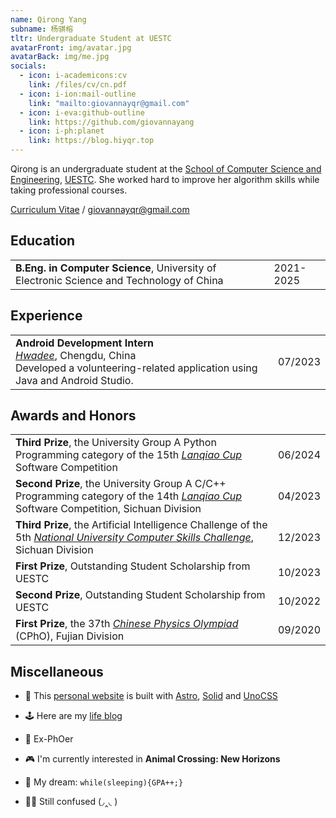 ```yaml
---
name: Qirong Yang
subname: 杨骐榕
tltr: Undergraduate Student at UESTC
avatarFront: img/avatar.jpg
avatarBack: img/me.jpg
socials:
  - icon: i-academicons:cv
    link: /files/cv/cn.pdf
  - icon: i-ion:mail-outline
    link: "mailto:giovannayqr@gmail.com"
  - icon: i-eva:github-outline
    link: https://github.com/giovannayang
  - icon: i-ph:planet
    link: https://blog.hiyqr.top
---
```


Qirong is an undergraduate student at the [School of Computer Science and Engineering](https://scse.uestc.edu.cn), [UESTC](https://www.uestc.edu.cn). She worked hard to improve her algorithm skills while taking professional courses.

[Curriculum Vitae](/files/cv/cn.pdf) / giovannayqr@gmail.com


## Education

|                                                                                          |           |
| ---------------------------------------------------------------------------------------- | --------- |
| **B.Eng. in Computer Science**, University of Electronic Science and Technology of China | 2021-2025 |

<!-- 
## Publications <span text-base>(also see <a href="https://scholar.google.com/citations?user=RuW6xgMAAAAJ" target="_blank" rel="noopener noreferrer">Google Scholar</a>)</span>

:::paper[/img/about/tokenflow-1.png /img/about/tokenflow-2.png]
**TokenFlow: Rethinking Fine-grained Cross-modal Alignment in Vision-Language Retrieval**

<u>Xiaohan Zou</u>, Changqiao Wu, Lele Cheng, and Zhongyuan Wang

Preprint, 2022

[paper](http://arxiv.org/abs/2209.13822)
:::

:::paper
**Efficient Meta-Learning for Continual Learning with Taylor Expansion Approximation**

<u>Xiaohan Zou</u>, and Tong Lin

International Joint Conference on Neural Networks (IJCNN), 2022

**Oral Presentation**

[paper](https://arxiv.org/abs/2210.00713) / [slide](/files/papers/ijcnn2022/slide.pdf)
:::

:::paper[/img/about/ictai2020.png]
**To be an Artist: Automatic Generation on Food Image Aesthetic Captioning**

<u>Xiaohan Zou</u>, Cheng Lin, Yinjia Zhang, and Qinpei Zhao

International Conference on Tools with Artificial Intelligence (ICTAI), 2020

**Oral Presentation**

[paper](https://ieeexplore.ieee.org/document/9288208) / [code](https://github.com/Renovamen/Food-IAC) / [slide](/files/papers/ictai2020/slide.pdf)
:::

:::paper
**A Survey on Application of Knowledge Graph**

<u>Xiaohan Zou</u>

International Conference on Control Engineering and Artificial Intelligence (CCEAI), 2020

[paper](https://iopscience.iop.org/article/10.1088/1742-6596/1487/1/012016/pdf)
:::
-->

## Experience

|                                                                                                                                                                        |         |
| ---------------------------------------------------------------------------------------------------------------------------------------------------------------------- | ------- |
| **Android Development Intern** <br/>_[Hwadee](https://www.hwadee.cn)_, Chengdu, China <br/>Developed a volunteering-related application using Java and Android Studio. | 07/2023 |

<!--
## Talks

- [Meta / Few-shot Learning](/files/talks/2021-08-meta-learning.pdf), Kuaishou, 08/2021
- [Continual Learning: Meta Continual Learning & Task Free Settings](/files/talks/2020-08-continual-learning.pdf), Peking University, 08/2020
-->

<!--
## Projects

:::paper[/img/about/managesys.png]
**Student Management System Based on B/S Architecture** 

- Using the [Vue 3](https://vuejs.org/)+[TypeScript](https://www.typescriptlang.org/) technology stack and the [Ant Design Vue](https://www.antdv.com/) component library for front-end web design and implementation.
- Utilizing the Go language's [Gin](https://gin-gonic.com/zh-cn/) framework as the backend technology stack.
- Employing [MySQL](https://www.mysql.com/) as the backend database, designing the database table structure, and performing data manipulation operations.
- [report](/files/学生管理系统.pdf)
:::
-->

## Awards and Honors

|                                                                                                                                                                                       |         |
| ------------------------------------------------------------------------------------------------------------------------------------------------------------------------------------- | ------- |
| **Third Prize**, the University Group A Python Programming category of the 15th _[Lanqiao Cup](https://www.lanqiao.cn/)_ Software Competition                                         | 06/2024 |
| **Second Prize**, the University Group A C/C++ Programming category of the 14th _[Lanqiao Cup](https://www.lanqiao.cn/)_ Software Competition, Sichuan Division                       | 04/2023 |
| **Third Prize**, the Artificial Intelligence Challenge of the 5th _[National University Computer Skills Challenge](http://www.ncccu.org.cn/index/Index/index.html)_, Sichuan Division | 12/2023 |
| **First Prize**, Outstanding Student Scholarship from UESTC                                                                                                                           | 10/2023 |
| **Second Prize**, Outstanding Student Scholarship from UESTC                                                                                                                          | 10/2022 |
| **First Prize**, the 37th _[Chinese Physics Olympiad](https://cpho.pku.edu.cn)_ (CPhO), Fujian Division                                                                               | 09/2020 |

## Miscellaneous

- 🚀 This [personal website](https://github.com/giovannayang/giovannayang.github.io) is built with [Astro](https://astro.build/), [Solid](https://www.solidjs.com/) and [UnoCSS](https://github.com/antfu/unocss)

- 🕹️ Here are my [life blog](https://blog.hiyqr.top)

- 🔭 Ex-PhOer

- 🎮 I'm currently interested in **Animal Crossing: New Horizons**

- 💯 My dream: `while(sleeping){GPA++;}`

- 😶‍🌫️ Still confused (◞‸◟ )
